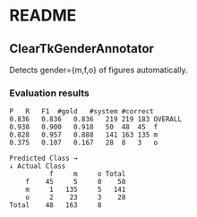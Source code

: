 # README


## ClearTkGenderAnnotator

Detects gender={m,f,o} of figures automatically.


### Evaluation results 

```
P	R	F1	#gold	#system	#correct
0.836	0.836	0.836	219	219	183	OVERALL
0.938	0.900	0.918	50	48	45	f
0.828	0.957	0.888	141	163	135	m
0.375	0.107	0.167	28	8	3	o

Predicted Class →
↓ Actual Class
          f     m     o Total
    f    45     5     0    50
    m     1   135     5   141
    o     2    23     3    28
Total    48   163     8 
```